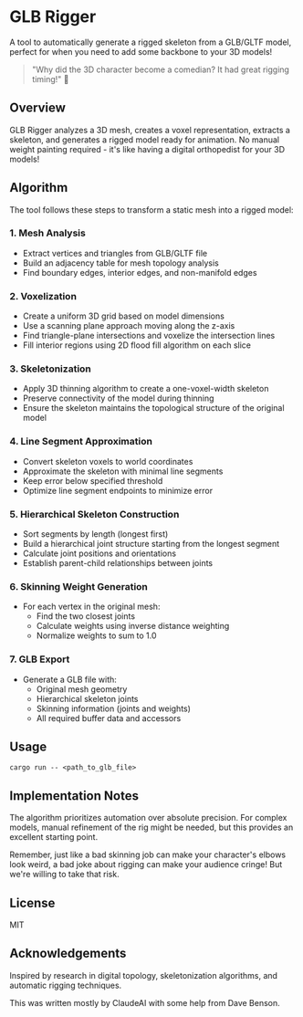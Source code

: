 # GLB Rigger

A tool to automatically generate a rigged skeleton from a GLB/GLTF model, perfect for when you need to add some backbone to your 3D models!

> "Why did the 3D character become a comedian? It had great rigging timing!" 🥁

## Overview

GLB Rigger analyzes a 3D mesh, creates a voxel representation, extracts a skeleton, and generates a rigged model ready for animation. No manual weight painting required - it's like having a digital orthopedist for your 3D models!

## Algorithm

The tool follows these steps to transform a static mesh into a rigged model:

### 1. Mesh Analysis
- Extract vertices and triangles from GLB/GLTF file
- Build an adjacency table for mesh topology analysis
- Find boundary edges, interior edges, and non-manifold edges

### 2. Voxelization
- Create a uniform 3D grid based on model dimensions
- Use a scanning plane approach moving along the z-axis
- Find triangle-plane intersections and voxelize the intersection lines
- Fill interior regions using 2D flood fill algorithm on each slice

### 3. Skeletonization
- Apply 3D thinning algorithm to create a one-voxel-width skeleton
- Preserve connectivity of the model during thinning
- Ensure the skeleton maintains the topological structure of the original model

### 4. Line Segment Approximation
- Convert skeleton voxels to world coordinates
- Approximate the skeleton with minimal line segments
- Keep error below specified threshold
- Optimize line segment endpoints to minimize error

### 5. Hierarchical Skeleton Construction
- Sort segments by length (longest first)
- Build a hierarchical joint structure starting from the longest segment
- Calculate joint positions and orientations
- Establish parent-child relationships between joints

### 6. Skinning Weight Generation
- For each vertex in the original mesh:
  - Find the two closest joints
  - Calculate weights using inverse distance weighting
  - Normalize weights to sum to 1.0

### 7. GLB Export
- Generate a GLB file with:
  - Original mesh geometry
  - Hierarchical skeleton joints
  - Skinning information (joints and weights)
  - All required buffer data and accessors

## Usage

```
cargo run -- <path_to_glb_file>
```

## Implementation Notes

The algorithm prioritizes automation over absolute precision. For complex models, manual refinement of the rig might be needed, but this provides an excellent starting point.

Remember, just like a bad skinning job can make your character's elbows look weird, a bad joke about rigging can make your audience cringe! But we're willing to take that risk.

## License

MIT

## Acknowledgements

Inspired by research in digital topology, skeletonization algorithms, and automatic rigging techniques.

This was written mostly by ClaudeAI with some help from Dave Benson.
